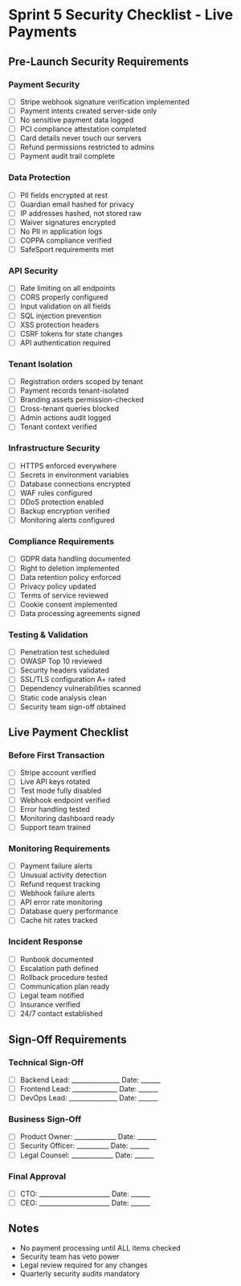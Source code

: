 # Sprint 5 Security Checklist - Live Payments

## Pre-Launch Security Requirements

### Payment Security
- [ ] Stripe webhook signature verification implemented
- [ ] Payment intents created server-side only
- [ ] No sensitive payment data logged
- [ ] PCI compliance attestation completed
- [ ] Card details never touch our servers
- [ ] Refund permissions restricted to admins
- [ ] Payment audit trail complete

### Data Protection
- [ ] PII fields encrypted at rest
- [ ] Guardian email hashed for privacy
- [ ] IP addresses hashed, not stored raw
- [ ] Waiver signatures encrypted
- [ ] No PII in application logs
- [ ] COPPA compliance verified
- [ ] SafeSport requirements met

### API Security
- [ ] Rate limiting on all endpoints
- [ ] CORS properly configured
- [ ] Input validation on all fields
- [ ] SQL injection prevention
- [ ] XSS protection headers
- [ ] CSRF tokens for state changes
- [ ] API authentication required

### Tenant Isolation
- [ ] Registration orders scoped by tenant
- [ ] Payment records tenant-isolated
- [ ] Branding assets permission-checked
- [ ] Cross-tenant queries blocked
- [ ] Admin actions audit logged
- [ ] Tenant context verified

### Infrastructure Security
- [ ] HTTPS enforced everywhere
- [ ] Secrets in environment variables
- [ ] Database connections encrypted
- [ ] WAF rules configured
- [ ] DDoS protection enabled
- [ ] Backup encryption verified
- [ ] Monitoring alerts configured

### Compliance Requirements
- [ ] GDPR data handling documented
- [ ] Right to deletion implemented
- [ ] Data retention policy enforced
- [ ] Privacy policy updated
- [ ] Terms of service reviewed
- [ ] Cookie consent implemented
- [ ] Data processing agreements signed

### Testing & Validation
- [ ] Penetration test scheduled
- [ ] OWASP Top 10 reviewed
- [ ] Security headers validated
- [ ] SSL/TLS configuration A+ rated
- [ ] Dependency vulnerabilities scanned
- [ ] Static code analysis clean
- [ ] Security team sign-off obtained

## Live Payment Checklist

### Before First Transaction
- [ ] Stripe account verified
- [ ] Live API keys rotated
- [ ] Test mode fully disabled
- [ ] Webhook endpoint verified
- [ ] Error handling tested
- [ ] Monitoring dashboard ready
- [ ] Support team trained

### Monitoring Requirements
- [ ] Payment failure alerts
- [ ] Unusual activity detection
- [ ] Refund request tracking
- [ ] Webhook failure alerts
- [ ] API error rate monitoring
- [ ] Database query performance
- [ ] Cache hit rates tracked

### Incident Response
- [ ] Runbook documented
- [ ] Escalation path defined
- [ ] Rollback procedure tested
- [ ] Communication plan ready
- [ ] Legal team notified
- [ ] Insurance verified
- [ ] 24/7 contact established

## Sign-Off Requirements

### Technical Sign-Off
- [ ] Backend Lead: _______________ Date: ______
- [ ] Frontend Lead: ______________ Date: ______
- [ ] DevOps Lead: _______________ Date: ______

### Business Sign-Off
- [ ] Product Owner: _____________ Date: ______
- [ ] Security Officer: __________ Date: ______
- [ ] Legal Counsel: _____________ Date: ______

### Final Approval
- [ ] CTO: ______________________ Date: ______
- [ ] CEO: ______________________ Date: ______

## Notes
- No payment processing until ALL items checked
- Security team has veto power
- Legal review required for any changes
- Quarterly security audits mandatory